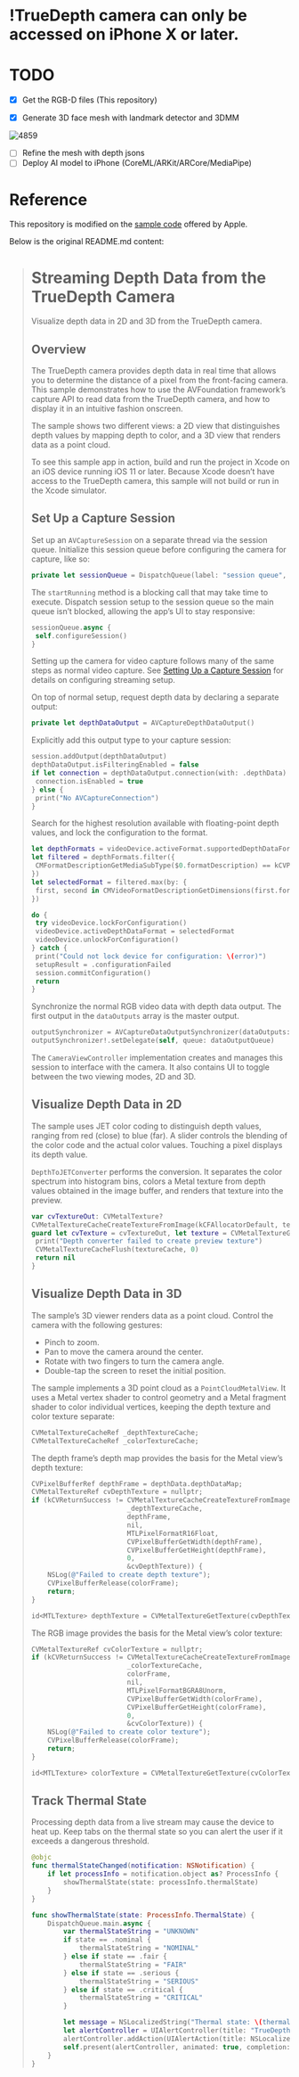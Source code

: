 # !TrueDepth camera can only be accessed on iPhone X or later.

# TODO

- [x] Get the RGB-D files (This repository)

- [x] Generate 3D face mesh with landmark detector and 3DMM

![4859](Res/4859.JPEG)

- [ ] Refine the mesh with depth jsons
- [ ] Deploy AI model to iPhone (CoreML/ARKit/ARCore/MediaPipe)

# Reference

This repository is modified on the [sample code](https://developer.apple.com/documentation/avfoundation/cameras_and_media_capture/streaming_depth_data_from_the_truedepth_camera) offered by Apple.

Below is the original README.md content:

> # Streaming Depth Data from the TrueDepth Camera
>
> Visualize depth data in 2D and 3D from the TrueDepth camera.
>
> ## Overview
>
> The TrueDepth camera provides depth data in real time that allows you to determine the distance of a pixel from the front-facing camera. This sample demonstrates how to use the AVFoundation framework’s capture API to read data from the TrueDepth camera, and how to display it in an intuitive fashion onscreen.
>
> The sample shows two different views: a 2D view that distinguishes depth values by mapping depth to color, and a 3D view that renders data as a point cloud.
>
> To see this sample app in action, build and run the project in Xcode on an iOS device running iOS 11 or later. Because Xcode doesn’t have access to the TrueDepth camera, this sample will not build or run in the Xcode simulator.
>
> ## Set Up a Capture Session
>
> Set up an `AVCaptureSession` on a separate thread via the session queue. Initialize this session queue before configuring the camera for capture, like so: 
>
> ``` swift
> private let sessionQueue = DispatchQueue(label: "session queue", attributes: [], autoreleaseFrequency: .workItem)
> ```
>
> The `startRunning` method is a blocking call that may take time to execute. Dispatch session setup to the session queue so the main queue isn’t blocked, allowing the app’s UI to stay responsive:
>
> ``` swift
> sessionQueue.async {
>  self.configureSession()
> }
> ```
>
> Setting up the camera for video capture follows many of the same steps as normal video capture. See [Setting Up a Capture Session](https://developer.apple.com/documentation/avfoundation/cameras_and_media_capture/setting_up_a_capture_session) for details on configuring streaming setup.
>
> On top of normal setup, request depth data by declaring a separate output:
>
> ``` swift
> private let depthDataOutput = AVCaptureDepthDataOutput()
> ```
>
> Explicitly add this output type to your capture session:
>
> ``` swift
> session.addOutput(depthDataOutput)
> depthDataOutput.isFilteringEnabled = false
> if let connection = depthDataOutput.connection(with: .depthData) {
>  connection.isEnabled = true
> } else {
>  print("No AVCaptureConnection")
> }
> ```
>
> Search for the highest resolution available with floating-point depth values, and lock the configuration to the format.
>
> ``` swift
> let depthFormats = videoDevice.activeFormat.supportedDepthDataFormats
> let filtered = depthFormats.filter({
>  CMFormatDescriptionGetMediaSubType($0.formatDescription) == kCVPixelFormatType_DepthFloat16
> })
> let selectedFormat = filtered.max(by: {
>  first, second in CMVideoFormatDescriptionGetDimensions(first.formatDescription).width < CMVideoFormatDescriptionGetDimensions(second.formatDescription).width
> })
> 
> do {
>  try videoDevice.lockForConfiguration()
>  videoDevice.activeDepthDataFormat = selectedFormat
>  videoDevice.unlockForConfiguration()
> } catch {
>  print("Could not lock device for configuration: \(error)")
>  setupResult = .configurationFailed
>  session.commitConfiguration()
>  return
> }
> ```
>
> Synchronize the normal RGB video data with depth data output. The first output in the `dataOutputs` array is the master output.
>
> ``` swift
> outputSynchronizer = AVCaptureDataOutputSynchronizer(dataOutputs: [videoDataOutput, depthDataOutput])
> outputSynchronizer!.setDelegate(self, queue: dataOutputQueue)
> ```
>
> The `CameraViewController` implementation creates and manages this session to interface with the camera. It also contains UI to toggle between the two viewing modes, 2D and 3D.
>
> ## Visualize Depth Data in 2D
>
> The sample uses JET color coding to distinguish depth values, ranging from red (close) to blue (far). A slider controls the blending of the color code and the actual color values. Touching a pixel displays its depth value.
>
> `DepthToJETConverter` performs the conversion. It separates the color spectrum into histogram bins, colors a Metal texture from depth values obtained in the image buffer, and renders that texture into the preview.
>
> ``` swift
> var cvTextureOut: CVMetalTexture?
> CVMetalTextureCacheCreateTextureFromImage(kCFAllocatorDefault, textureCache, pixelBuffer, nil, textureFormat, width, height, 0, &cvTextureOut)
> guard let cvTexture = cvTextureOut, let texture = CVMetalTextureGetTexture(cvTexture) else {
>  print("Depth converter failed to create preview texture")
>  CVMetalTextureCacheFlush(textureCache, 0)
>  return nil
> }
> ```
>
> ## Visualize Depth Data in 3D
>
> The sample’s 3D viewer renders data as a point cloud. Control the camera with the following gestures:
>
> * Pinch to zoom. 
> * Pan to move the camera around the center. 
> * Rotate with two fingers to turn the camera angle. 
> * Double-tap the screen to reset the initial position. 
>
> The sample implements a 3D point cloud as a `PointCloudMetalView`. It uses a Metal vertex shader to control geometry and a Metal fragment shader to color individual vertices, keeping the depth texture and color texture separate:
>
> ``` objective-c
> CVMetalTextureCacheRef _depthTextureCache;
> CVMetalTextureCacheRef _colorTextureCache;
> ```
>
> The depth frame’s depth map provides the basis for the Metal view’s depth texture:
>
> ``` objective-c
> CVPixelBufferRef depthFrame = depthData.depthDataMap;
> CVMetalTextureRef cvDepthTexture = nullptr;
> if (kCVReturnSuccess != CVMetalTextureCacheCreateTextureFromImage(kCFAllocatorDefault,
>                         _depthTextureCache,
>                         depthFrame,
>                         nil,
>                         MTLPixelFormatR16Float,
>                         CVPixelBufferGetWidth(depthFrame),
>                         CVPixelBufferGetHeight(depthFrame),
>                         0,
>                         &cvDepthTexture)) {
>     NSLog(@"Failed to create depth texture");
>     CVPixelBufferRelease(colorFrame);
>     return;
> }
> 
> id<MTLTexture> depthTexture = CVMetalTextureGetTexture(cvDepthTexture);
> ```
>
> The RGB image provides the basis for the Metal view’s color texture:
>
> ``` objective-c
> CVMetalTextureRef cvColorTexture = nullptr;
> if (kCVReturnSuccess != CVMetalTextureCacheCreateTextureFromImage(kCFAllocatorDefault,
>                         _colorTextureCache,
>                         colorFrame,
>                         nil,
>                         MTLPixelFormatBGRA8Unorm,
>                         CVPixelBufferGetWidth(colorFrame),
>                         CVPixelBufferGetHeight(colorFrame),
>                         0,
>                         &cvColorTexture)) {
>     NSLog(@"Failed to create color texture");
>     CVPixelBufferRelease(colorFrame);
>     return;
> }
> 
> id<MTLTexture> colorTexture = CVMetalTextureGetTexture(cvColorTexture);
> ```
>
> ## Track Thermal State
>
> Processing depth data from a live stream may cause the device to heat up. Keep tabs on the thermal state so you can alert the user if it exceeds a dangerous threshold.
>
> ``` swift
> @objc
> func thermalStateChanged(notification: NSNotification) {
>     if let processInfo = notification.object as? ProcessInfo {
>         showThermalState(state: processInfo.thermalState)
>     }
> }
> 
> func showThermalState(state: ProcessInfo.ThermalState) {
>     DispatchQueue.main.async {
>         var thermalStateString = "UNKNOWN"
>         if state == .nominal {
>             thermalStateString = "NOMINAL"
>         } else if state == .fair {
>             thermalStateString = "FAIR"
>         } else if state == .serious {
>             thermalStateString = "SERIOUS"
>         } else if state == .critical {
>             thermalStateString = "CRITICAL"
>         }
> 
>         let message = NSLocalizedString("Thermal state: \(thermalStateString)", comment: "Alert message when thermal state has changed")
>         let alertController = UIAlertController(title: "TrueDepthStreamer", message: message, preferredStyle: .alert)
>         alertController.addAction(UIAlertAction(title: NSLocalizedString("OK", comment: "Alert OK button"), style: .cancel, handler: nil))
>         self.present(alertController, animated: true, completion: nil)
>     }
> }
> ```

